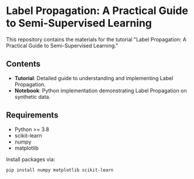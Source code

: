 # Label Propagation: A Practical Guide to Semi-Supervised Learning 

This repository contains the materials for the tutorial "Label Propagation: A Practical Guide to Semi-Supervised Learning."

## Contents
- **Tutorial**: Detailed guide to understanding and implementing Label Propagation.
- **Notebook**: Python implementation demonstrating Label Propagation on synthetic data.

## Requirements
- Python >= 3.8
- scikit-learn
- numpy
- matplotlib

Install packages via:
```bash
pip install numpy matplotlib scikit-learn
